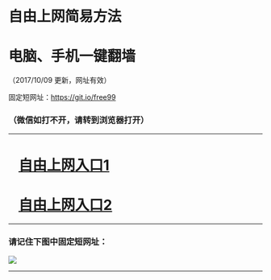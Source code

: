 ﻿# 自由上网简易方法

# 电脑、手机一键翻墙

（2017/10/09 更新，网址有效）

固定短网址：https://git.io/free99

### （微信如打不开，请转到浏览器打开）


***





# &nbsp;&nbsp; <a href="http://ft3097719538.fwq-tz-1001.info/fwqtz01.html?t=10090017070 " target="_blank">自由上网入口1</a>
# &nbsp;&nbsp; <a href="http://ft1655723900.fwq-tz-1002.info/fwqtz02.html?t=100900132431 " target="_blank">自由上网入口2</a>
***

### 请记住下图中固定短网址：

<img src="https://s3-us-west-2.amazonaws.com/fwq-1001/yjfq-20170905okok.png" /> 


***

